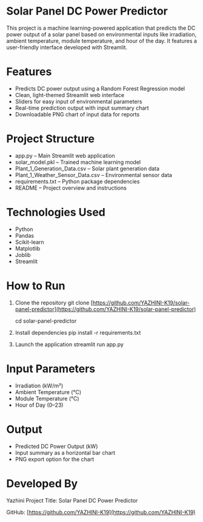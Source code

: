 # Solar Panel DC Power Predictor

This project is a machine learning-powered application that predicts the DC power output of a solar panel based on environmental inputs like irradiation, ambient temperature, module temperature, and hour of the day. It features a user-friendly interface developed with Streamlit.

# Features

* Predicts DC power output using a Random Forest Regression model
* Clean, light-themed Streamlit web interface
* Sliders for easy input of environmental parameters
* Real-time prediction output with input summary chart
* Downloadable PNG chart of input data for reports

# Project Structure

* app.py – Main Streamlit web application
* solar\_model.pkl – Trained machine learning model
* Plant\_1\_Generation\_Data.csv – Solar plant generation data
* Plant\_1\_Weather\_Sensor\_Data.csv – Environmental sensor data
* requirements.txt – Python package dependencies
* README – Project overview and instructions

# Technologies Used

* Python
* Pandas
* Scikit-learn
* Matplotlib
* Joblib
* Streamlit

# How to Run

1. Clone the repository
   git clone [https://github.com/YAZHINI-K19/solar-panel-predictor](https://github.com/YAZHINI-K19/solar-panel-predictor)
   
   cd solar-panel-predictor

3. Install dependencies
   pip install -r requirements.txt

4. Launch the application
   streamlit run app.py

# Input Parameters

* Irradiation (kW/m²)
* Ambient Temperature (°C)
* Module Temperature (°C)
* Hour of Day (0–23)

# Output

* Predicted DC Power Output (kW)
* Input summary as a horizontal bar chart
* PNG export option for the chart

# Developed By

Yazhini
Project Title: Solar Panel DC Power Predictor

GitHub: [https://github.com/YAZHINI-K19](https://github.com/YAZHINI-K19)
